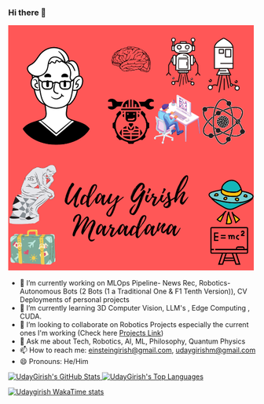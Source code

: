### Hi there 👋

![](https://github.com/udaygirish/udaygirish/blob/main/uday_fun_poster.png)

- 🔭 I’m currently working on MLOps Pipeline- News Rec, Robotics- Autonomous Bots (2 Bots (1 a Traditional One & F1 Tenth Version)), CV Deployments of personal projects
- 🌱 I’m currently learning 3D Computer Vision, LLM's , Edge Computing , CUDA.
- 👯 I’m looking to collaborate on Robotics Projects especially the current ones I'm working (Check here [Projects Link](https://udaygirish.github.io/projects/))
- 💬 Ask me about Tech, Robotics, AI, ML, Philosophy, Quantum Physics
- 📫 How to reach me: einsteingirish@gmail.com, udaygirishm@gmail.com
- 😄 Pronouns: He/Him

<!--[![UdayGirish GitHub stats-Dark](https://github-readme-stats.vercel.app/api?username=udaygirish&show_icons=true&theme=dracula)](https://github.com/anuraghazra/github-readme-stats#gh-dark-mode-only)

![Top Langs](https://github-readme-stats.vercel.app/api/top-langs/?username=udaygirish&layout=compact) -->
<div align="left">
  <a href="https://github.com/udaygirish">
    <img height="150" src="https://github-readme-stats.vercel.app/api?username=udaygirish&show_icons=true&theme=dracula" alt="UdayGirish's GitHub Stats"/>
  </a>
  
  <a href="https://github.com/udaygirish">
    <img height="150" src="https://github-readme-stats.vercel.app/api/top-langs/?username=udaygirish&layout=compact" alt="UdayGirish's Top Languages"/>
  </a>
</div>


[![Udaygirish WakaTime stats](https://github-readme-stats.vercel.app/api/wakatime?username=udaygirish&layout=compact)]()
<!--
**udaygirish/udaygirish** is a ✨ _special_ ✨ repository because its `README.md` (this file) appears on your GitHub profile.

Here are some ideas to get you started:

- 🔭 I’m currently working on ...
- 🌱 I’m currently learning ...
- 👯 I’m looking to collaborate on ...
- 🤔 I’m looking for help with ...
- 💬 Ask me about ...
- 📫 How to reach me: ...
- 😄 Pronouns: ...
- ⚡ Fun fact: ...
-->
